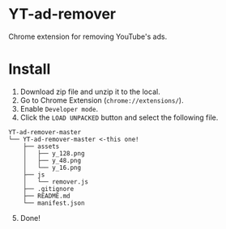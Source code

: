 # YT-ad-remover
Chrome extension for removing YouTube's ads.

# Install
1. Download zip file and unzip it to the local.
2. Go to Chrome Extension (`chrome://extensions/`).
3. Enable `Developer mode`.
4. Click the `LOAD UNPACKED` button and select the following file.
```
YT-ad-remover-master
└── YT-ad-remover-master <-this one!
    ├── assets
    │   ├── y_128.png
    │   ├── y_48.png
    │   └── y_16.png
    ├── js
    │   └── remover.js
    ├── .gitignore
    ├── README.md
    └── manifest.json
```
5. Done!
